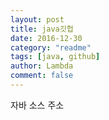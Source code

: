 ```yaml
---
layout: post
title: java깃헙
date: 2016-12-30
category: "readme"
tags: [java, github]
author: Lambda
comment: false
---
```


자바 소스 주소


[^footnote]: [Link](https://github.com/zkook/pratice).
